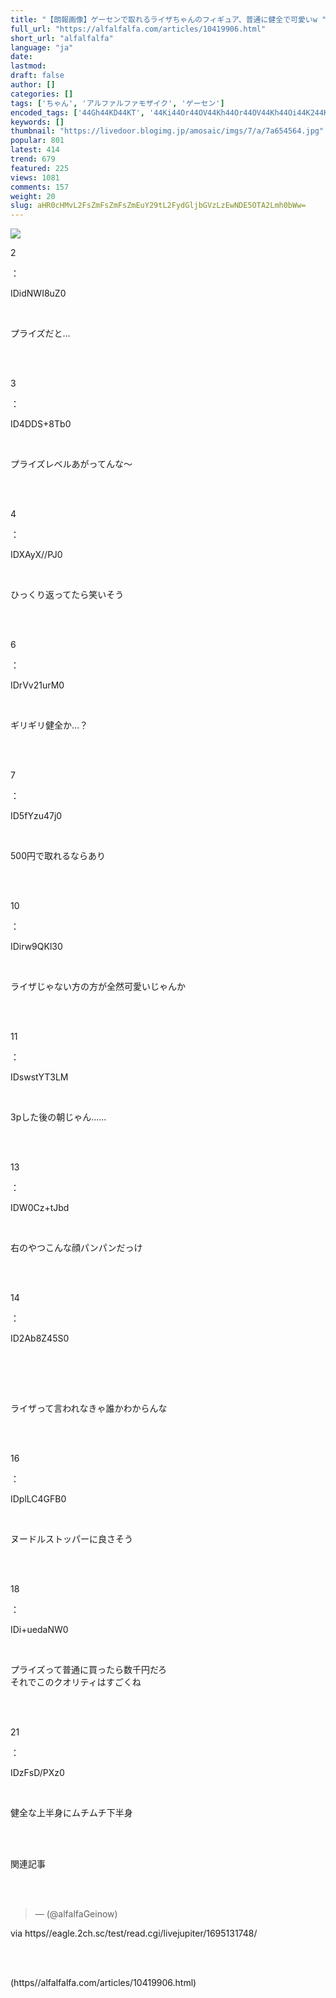 ```yaml
---
title: "【朗報画像】ゲーセンで取れるライザちゃんのフィギュア、普通に健全で可愛いw "
full_url: "https://alfalfalfa.com/articles/10419906.html"
short_url: "alfalfalfa"
language: "ja"
date: 
lastmod: 
draft: false
author: []
categories: []
tags: ['ちゃん', 'アルファルファモザイク', 'ゲーセン']
encoded_tags: ['44Gh44KD44KT', '44Ki44Or44OV44Kh44Or44OV44Kh44Oi44K244Kk44Kv', '44Ky44O844K744Oz']
keywords: []
thumbnail: "https://livedoor.blogimg.jp/amosaic/imgs/7/a/7a654564.jpg"
popular: 801
latest: 414
trend: 679
featured: 225
views: 1081
comments: 157
weight: 20
slug: aHR0cHMvL2FsZmFsZmFsZmEuY29tL2FydGljbGVzLzEwNDE5OTA2Lmh0bWw=
---
```


![](https://livedoor.blogimg.jp/amosaic/imgs/7/a/7a654564.jpg)

<div><p class='res_info'><p class='res_num'>2</p>：<p class='res_name'></p><p class='res_matome'><p class='res_id'>IDidNWI8uZ0</p></p></p><br> <p class='res_body'>プライズだと…</p><br> <br> <p class='res_info'><p class='res_num'>3</p>：<p class='res_name'></p><p class='res_matome'><p class='res_id'>ID4DDS+8Tb0</p></p></p><br> <p class='res_body'>プライズレベルあがってんな～</p><br> <br> <p class='res_info'><p class='res_num'>4</p>：<p class='res_name'></p><p class='res_matome'><p class='res_id'>IDXAyX//PJ0</p></p></p><br> <p class='res_body'>ひっくり返ってたら笑いそう</p><br> <br> <p class='res_info'><p class='res_num'>6</p>：<p class='res_name'></p><p class='res_matome'><p class='res_id'>IDrVv21urM0</p></p></p><br> <p class='res_body'>ギリギリ健全か…？</p><br> <br> <p class='res_info'><p class='res_num'>7</p>：<p class='res_name'></p><p class='res_matome'><p class='res_id'>ID5fYzu47j0</p></p></p><br> <p class='res_body'>500円で取れるならあり</p><br> <br> <p class='res_info'><p class='res_num'>10</p>：<p class='res_name'></p><p class='res_matome'><p class='res_id'>IDirw9QKl30</p></p></p><br> <p class='res_body'>ライザじゃない方の方が全然可愛いじゃんか</p><br> <br> <p class='res_info'><p class='res_num'>11</p>：<p class='res_name'></p><p class='res_matome'><p class='res_id'>IDswstYT3LM</p></p></p><br> <p class='res_body'>3pした後の朝じゃん……</p><br> <br> <p class='res_info'><p class='res_num'>13</p>：<p class='res_name'></p><p class='res_matome'><p class='res_id'>IDW0Cz+tJbd</p></p></p><br> <p class='res_body'>右のやつこんな顔パンパンだっけ</p><br> <br> <p class='res_info'><p class='res_num'>14</p>：<p class='res_name'></p><p class='res_matome'><p class='res_id'>ID2Ab8Z45S0</p></p></p><br> <br> <p class='in_ads'></p><br> <p>ライザって言われなきゃ誰かわからんな</p><br> <br> <p class='res_info'><p class='res_num'>16</p>：<p class='res_name'></p><p class='res_matome'><p class='res_id'>IDplLC4GFB0</p></p></p><br> <p class='res_body'>ヌードルストッパーに良さそう</p><br> <br> <p class='res_info'><p class='res_num'>18</p>：<p class='res_name'></p><p class='res_matome'><p class='res_id'>IDi+uedaNW0</p></p></p><br> <p class='res_body'>プライズって普通に買ったら数千円だろ<br> それでこのクオリティはすごくね</p><br> <br> <p class='res_info'><p class='res_num'>21</p>：<p class='res_name'></p><p class='res_matome'><p class='res_id'>IDzFsD/PXz0</p></p></p><br> <p class='res_body'>健全な上半身にムチムチ下半身</p><br> <br> <p id='related-title'>関連記事</p><br> <br> <p class='in_ads'></p><blockquote class='twitter-tweet'><p lang='und' dir='ltr'></p> — (@alfalfaGeinow) <a href='https//twitter.com/alfalfaGeinow/status/1704669783613182117/'></a></blockquote><p class='via'>via https//eagle.2ch.sc/test/read.cgi/livejupiter/1695131748/</p><br> <br> </div>

(https//alfalfalfa.com/articles/10419906.html)
